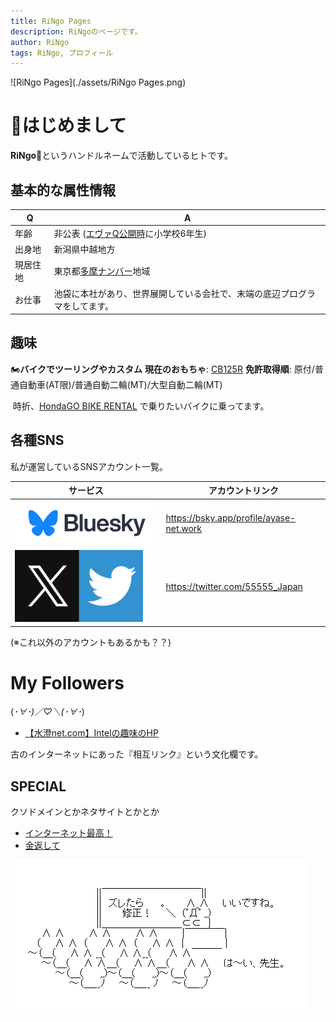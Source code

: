 ```yaml
---
title: RiNgo Pages
description: RiNgoのページです。
author: RiNgo
tags: RiNgo, プロフィール
---
```


![RiNgo Pages](./assets/RiNgo Pages.png)

# 👋はじめまして

**RiNgo**🍎というハンドルネームで活動しているヒトです。

## 基本的な属性情報

| Q        | A                                                            |
| -------- | ------------------------------------------------------------ |
| 年齢     | 非公表 ([エヴァQ公開時](https://www.google.com/search?q=%E3%82%A8%E3%83%B4%E3%82%A1Q+%E5%85%AC%E9%96%8B%E6%97%A5)に小学校6年生) |
| 出身地   | 新潟県中越地方                                               |
| 現居住地 | 東京都[多摩ナンバー](https://wwwtb.mlit.go.jp/kanto/soumu/sosiki/sikyoku_syozaiti/tama.html)地域 |
| お仕事   | 池袋に本社があり、世界展開している会社で、末端の底辺プログラマをしてます。 |

## 趣味

🏍️**バイクでツーリングやカスタム**
	**現在のおもちゃ**: [CB125R](s_motorcycle.html)
	**免許取得順**: 原付/普通自動車(AT限)/普通自動二輪(MT)/大型自動二輪(MT)

​	時折、[HondaGO BIKE RENTAL](https://hondago-bikerental.jp/) で乗りたいバイクに乗ってます。

## 各種SNS

私が運営しているSNSアカウント一覧。

| サービス                                                     | アカウントリンク                        |
| ------------------------------------------------------------ | --------------------------------------- |
| <img src="./assets/BlueSky_Logo.webp" alt="BlueSky_Logo" style="zoom: 50%;" /> | https://bsky.app/profile/ayase-net.work |
| <img src="./assets/X_and_Twitter_Logo.png" alt="X_and_Twitter_Logo" style="zoom: 20%;" /> | https://twitter.com/55555_Japan         |

(※これ以外のアカウントもあるかも？？)

# My Followers

(*･∀･)／♡＼(･∀･*)

- [【水澄net.com】Intelの趣味のHP](https://www.misumi-net.com/)

古のインターネットにあった『相互リンク』という文化欄です。


## SPECIAL

クソドメインとかネタサイトとかとか

- [インターネット最高！](https://internetsai.co/)
- [金返して](https://kanekae.site/)

![giko_25](./assets/giko_25.gif)

